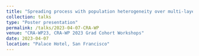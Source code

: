 ```yaml
---
title: "Spreading process with population heterogeneity over multi-layer networks"
collection: talks
type: "Poster presentation"
permalink: /talks/2023-04-07-CRA-WP
venue: "CRA-WP23, CRA-WP 2023 Grad Cohort Workshops"
date: 2023-04-07
location: "Palace Hotel, San Francisco"
---
```


